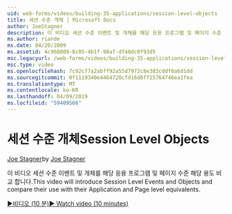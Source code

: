 ```yaml
---
uid: web-forms/videos/building-35-applications/session-level-objects
title: 세션 수준 개체 | Microsoft Docs
author: JoeStagner
description: 이 비디오 세션 수준 이벤트 및 개체를 해당 응용 프로그램 및 페이지 수준 해당 용도 비교 합니다.
ms.author: riande
ms.date: 04/20/2009
ms.assetid: 4c968009-8c05-4b1f-98af-df48dc0f93d5
msc.legacyurl: /web-forms/videos/building-35-applications/session-level-objects
msc.type: video
ms.openlocfilehash: 7c92c77a2abff92a55d7972c8e383cddf8a6d1dd
ms.sourcegitcommit: 0f1119340e4464720cfd16d0ff15764746ea1fea
ms.translationtype: MT
ms.contentlocale: ko-KR
ms.lasthandoff: 04/09/2019
ms.locfileid: "59409566"
---
```

# <a name="session-level-objects"></a><span data-ttu-id="0e793-103">세션 수준 개체</span><span class="sxs-lookup"><span data-stu-id="0e793-103">Session Level Objects</span></span>

<span data-ttu-id="0e793-104">[Joe Stagner](https://github.com/JoeStagner)</span><span class="sxs-lookup"><span data-stu-id="0e793-104">by [Joe Stagner](https://github.com/JoeStagner)</span></span>

<span data-ttu-id="0e793-105">이 비디오 세션 수준 이벤트 및 개체를 해당 응용 프로그램 및 페이지 수준 해당 용도 비교 합니다.</span><span class="sxs-lookup"><span data-stu-id="0e793-105">This video will introduce Session Level Events and Objects and compare their use with their Application and Page level equivalents.</span></span>

[<span data-ttu-id="0e793-106">&#9654;비디오 (10 분)</span><span class="sxs-lookup"><span data-stu-id="0e793-106">&#9654; Watch video (10 minutes)</span></span>](https://channel9.msdn.com/Blogs/ASP-NET-Site-Videos/session-level-objects)
